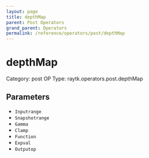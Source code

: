 ```yaml
---
layout: page
title: depthMap
parent: Post Operators
grand_parent: Operators
permalink: /reference/operators/post/depthMap
---
```


# depthMap

Category: post
OP Type: raytk.operators.post.depthMap



## Parameters

* `Inputrange`
* `Snapshotrange`
* `Gamma`
* `Clamp`
* `Function`
* `Expval`
* `Outputop`